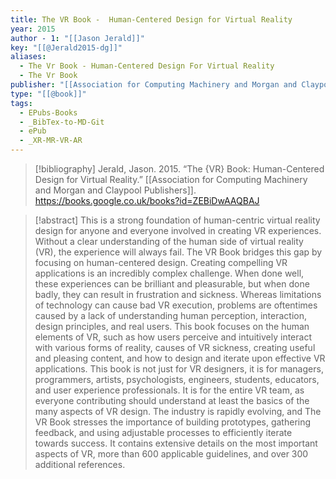 ```yaml
---
title: The VR Book -  Human-Centered Design for Virtual Reality
year: 2015
author - 1: "[[Jason Jerald]]"
key: "[[@Jerald2015-dg]]"
aliases:
  - The Vr Book - Human-Centered Design For Virtual Reality
  - The Vr Book
publisher: "[[Association for Computing Machinery and Morgan and Claypool Publishers]]"
type: "[[@book]]"
tags:
  - EPubs-Books
  - _BibTex-to-MD-Git
  - ePub
  - _XR-MR-VR-AR
---
```


> [!bibliography]
> Jerald, Jason. 2015. “The {VR} Book: Human-Centered Design for Virtual Reality.” [[Association for Computing Machinery and Morgan and Claypool Publishers]]. https://books.google.co.uk/books?id=ZEBiDwAAQBAJ

> [!abstract]
> This is a strong foundation of human-centric virtual reality design for anyone and everyone involved in creating VR experiences. Without a clear understanding of the human side of virtual reality (VR), the experience will always fail. The VR Book bridges this gap by focusing on human-centered design. Creating compelling VR applications is an incredibly complex challenge. When done well, these experiences can be brilliant and pleasurable, but when done badly, they can result in frustration and sickness. Whereas limitations of technology can cause bad VR execution, problems are oftentimes caused by a lack of understanding human perception, interaction, design principles, and real users. This book focuses on the human elements of VR, such as how users perceive and intuitively interact with various forms of reality, causes of VR sickness, creating useful and pleasing content, and how to design and iterate upon effective VR applications. This book is not just for VR designers, it is for managers, programmers, artists, psychologists, engineers, students, educators, and user experience professionals. It is for the entire VR team, as everyone contributing should understand at least the basics of the many aspects of VR design. The industry is rapidly evolving, and The VR Book stresses the importance of building prototypes, gathering feedback, and using adjustable processes to efficiently iterate towards success. It contains extensive details on the most important aspects of VR, more than 600 applicable guidelines, and over 300 additional references.
